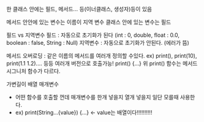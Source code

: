 한 클래스 안에는 필드, 메서드... 등(이너클래스, 생성자)등이 있음

메서드 안안에 있는 변수는 이름이 지역 변수
클래스 안에 있는 변수는 필드

필드 vs 지역변수
필드 : 자동으로 초기화가 된다 (int : 0, double, float : 0.0, boolean : false, String : Null)
지역변수 : 자동으로 초기화가 안된다. (에러가 뜸)

메서드 오버로딩 : 같은 이름의 메서드를 여러개 정의할 수있다.
ex) print(), print(10), print(1.1 1.2).... 등등 여러개 버전으로 호출가능!
print() {...}
위 print() 함수는 메서드 시그니처 함수가 다르다.

가변길이 배열 매개변수
 - 어떤 함수를 호출할 껀데 매개변수를 한개 넣을지 열개 넣을지 일단 모를때 사용한다.
 - ex) print(String...{value}) {...} <- value는 배열이다!!!!!!!!!!